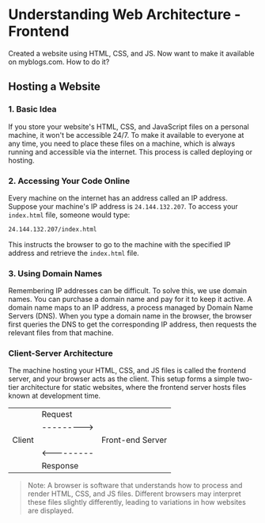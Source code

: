 # Understanding Web Architecture - Frontend

Created a website using HTML, CSS, and JS. Now want to make it available on myblogs.com. How
to do it?

## Hosting a Website

### 1. Basic Idea
If you store your website's HTML, CSS, and JavaScript files on a personal machine, it won't be
accessible 24/7. To make it available to everyone at any time, you need to place these files on a
machine, which is always running and accessible via the internet. This process is called deploying
or hosting.

### 2. Accessing Your Code Online
Every machine on the internet has an address called an IP address. Suppose your machine's IP
address is `24.144.132.207`. To access your `index.html` file, someone would type:
```sh
24.144.132.207/index.html
```
This instructs the browser to go to the machine with the specified IP address and retrieve the
`index.html` file.

### 3. Using Domain Names
Remembering IP addresses can be difficult. To solve this, we use domain names. You can purchase a
domain name and pay for it to keep it active. A domain name maps to an IP address, a process
managed by Domain Name Servers (DNS). When you type a domain name in the browser, the browser first
queries the DNS to get the corresponding IP address, then requests the relevant files from that
machine.

### Client-Server Architecture
The machine hosting your HTML, CSS, and JS files is called the frontend server, and your browser
acts as the client. This setup forms a simple two-tier architecture for static websites, where the
frontend server hosts files known at development time.

| | | |
| - | - | - |
| | Request | |
| | ---------> | |
| Client| | Front-end Server |
| | <--------- | |
| | Response | |

> Note: A browser is software that understands how to process and render HTML, CSS, and JS files. Different browsers may interpret these files slightly differently, leading to variations in how websites are displayed.